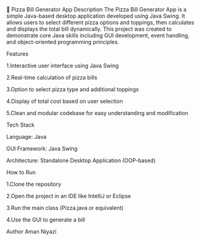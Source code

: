 🍕 Pizza Bill Generator App
Description
The Pizza Bill Generator App is a simple Java-based desktop application developed using Java Swing. It allows users to select different pizza options and toppings, then calculates and displays the total bill dynamically. This project was created to demonstrate core Java skills including GUI development, event handling, and object-oriented programming principles.

Features

1.Interactive user interface using Java Swing

2.Real-time calculation of pizza bills

3.Option to select pizza type and additional toppings

4.Display of total cost based on user selection

5.Clean and modular codebase for easy understanding and modification

Tech Stack

Language: Java

GUI Framework: Java Swing

Architecture: Standalone Desktop Application (OOP-based)

How to Run

1.Clone the repository

2.Open the project in an IDE like IntelliJ or Eclipse

3.Run the main class (Pizza.java or equivalent)

4.Use the GUI to generate a bill

Author
Aman Niyazi
